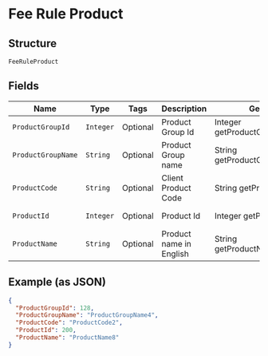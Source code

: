 
# Fee Rule Product

## Structure

`FeeRuleProduct`

## Fields

| Name | Type | Tags | Description | Getter | Setter |
|  --- | --- | --- | --- | --- | --- |
| `ProductGroupId` | `Integer` | Optional | Product Group Id | Integer getProductGroupId() | setProductGroupId(Integer productGroupId) |
| `ProductGroupName` | `String` | Optional | Product Group name | String getProductGroupName() | setProductGroupName(String productGroupName) |
| `ProductCode` | `String` | Optional | Client Product Code | String getProductCode() | setProductCode(String productCode) |
| `ProductId` | `Integer` | Optional | Product Id | Integer getProductId() | setProductId(Integer productId) |
| `ProductName` | `String` | Optional | Product name in English | String getProductName() | setProductName(String productName) |

## Example (as JSON)

```json
{
  "ProductGroupId": 128,
  "ProductGroupName": "ProductGroupName4",
  "ProductCode": "ProductCode2",
  "ProductId": 200,
  "ProductName": "ProductName8"
}
```


